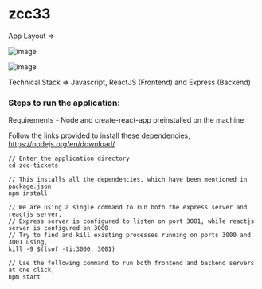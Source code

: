 # zcc33

App Layout =>

![image](https://user-images.githubusercontent.com/75378638/143871819-5ae67110-87ed-4387-b0d3-1dcdb05b6ba5.png)

![image](https://user-images.githubusercontent.com/75378638/143871920-ca175c21-475d-4201-9993-f8ca032b4d94.png)

Technical Stack => Javascript, ReactJS (Frontend) and Express (Backend)

### Steps to run the application:

Requirements - Node and create-react-app preinstalled on the machine

Follow the links provided to install these dependencies, https://nodejs.org/en/download/

    // Enter the application directory
    cd zcc-tickets

    // This installs all the dependencies, which have been mentioned in package.json
    npm install
    
    // We are using a single command to run both the express server and reactjs server,
    // Express server is configured to listen on port 3001, while reactjs server is configured on 3000
    // Try to find and kill existing processes running on ports 3000 and 3001 using,
    kill -9 $(lsof -ti:3000, 3001)
    
    // Use the following command to run both frontend and backend servers at one click,
    npm start
    
    

